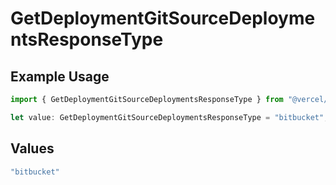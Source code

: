 # GetDeploymentGitSourceDeploymentsResponseType

## Example Usage

```typescript
import { GetDeploymentGitSourceDeploymentsResponseType } from "@vercel/sdk/models/getdeploymentop.js";

let value: GetDeploymentGitSourceDeploymentsResponseType = "bitbucket";
```

## Values

```typescript
"bitbucket"
```